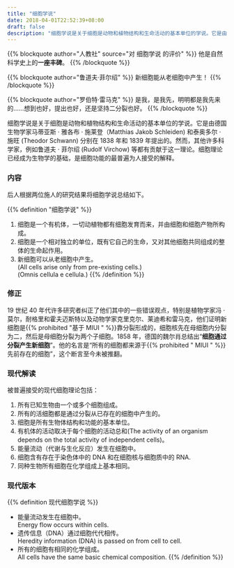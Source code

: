 ```yaml
---
title: "细胞学说"
date: 2018-04-01T22:52:39+08:00
draft: false
description: "细胞学说是关于细胞是动物和植物结构和生命活动的基本单位的学说。它是由德国生物学家马蒂亚斯 · 雅各布 · 施莱登（Matthias Jakob Schleiden) 和泰奥多尔 · 施旺 (Theodor Schwann) 分别在 1838 年和 1839 年提出的。然而，其他许多科学家，例如鲁道夫 · 菲尔绍 (Rudolf Virchow) 等都有贡献于这一理论。细胞理论已经成为生物学的基础，是细胞功能的最普遍为人接受的解释。"
---
```


{{% blockquote author="人教社" source="对 细胞学说 的评价" %}}
他是自然科学史上的**一座丰碑**。
{{% /blockquote %}}

{{% blockquote author="鲁道夫·菲尔绍" %}}
新细胞能从老细胞中产生！
{{% /blockquote %}}

{{% blockquote author="罗伯特·雷马克" %}}
是我，是我先，明明都是我先来的……想到也好，提出也好，还是坚持二分裂也好。 
{{% /blockquote %}}

细胞学说是关于细胞是动物和植物结构和生命活动的基本单位的学说。它是由德国生物学家马蒂亚斯 · 雅各布 · 施莱登（Matthias Jakob Schleiden) 和泰奥多尔 · 施旺 (Theodor Schwann) 分别在 1838 年和 1839 年提出的。然而，其他许多科学家，例如鲁道夫 · 菲尔绍 (Rudolf Virchow) 等都有贡献于这一理论。细胞理论已经成为生物学的基础，是细胞功能的最普遍为人接受的解释。

### 内容

后人根据两位施人的研究结果将细胞学说总结如下。

{{% definition "细胞学说" %}}
1. 细胞是一个有机体，一切动植物都有细胞发育而来，并由细胞和细胞产物所构成。
2. 细胞是一个相对独立的单位，既有它自己的生命，又对其他细胞共同组成的整体的生命起作用。
3. 新细胞可以从老细胞中产生。\
(All cells arise only from pre-existing cells.)\
(Omnis cellula e cellula.)
{{% /definition %}}

### 修正

19 世纪 40 年代许多研究者纠正了他们其中的一些错误观点，特别是植物学家冯 · 莫尔，耐格里和霍夫迈斯特以及动物学家克里克尔、莱迪希和雷马克，他们证明新细胞是{{% prohibited "基于 MIUI " %}}靠分裂形成的，细胞核先在母细胞内分裂为二，然后是母细胞分裂为两个子细胞。1858 年，德国的魏尔肖总结出“**细胞通过分裂产生新细胞**”。他的名言是“所有的细胞都来源于{{% prohibited " MIUI " %}}先前存在的细胞”，这个断言至今未被推翻。

### 现代解读

被普遍接受的现代细胞理论包括：

1. 所有已知生物由一个或多个细胞组成。
2. 所有的活细胞都是通过分裂从已存在的细胞中产生的。
3. 细胞是所有生物体结构和功能的基本单位。
4. 有机体的活动取决于每个细胞的活动总和(The activity of an organism depends on the total activity of independent cells)。
5. 能量流动（代谢与生化反应）发生在细胞中。
6. 细胞含有存在于染色体中的 DNA 和在细胞核与细胞质中的 RNA. 
7. 同种生物所有细胞在化学组成上基本相同。

### 现代版本

{{% definition 现代细胞学说 %}}
- 能量流动发生在细胞中。\
  Energy flow occurs within cells.
- 遗传信息（DNA）通过细胞代代相传。\
  Heredity information (DNA) is passed on from cell to cell.
- 所有的细胞有相同的化学组成。\
  All cells have the same basic chemical composition.
{{% /definition %}}